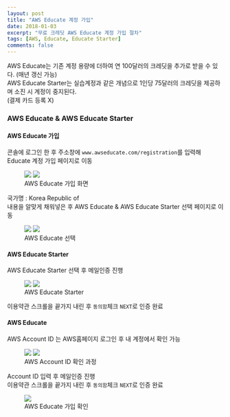 ```yaml
---
layout: post
title: "AWS Educate 계정 가입"
date: 2018-01-03
excerpt: "무료 크레딧 AWS Educate 계정 가입 절차"
tags: [AWS, Educate, Educate Starter]
comments: false
---
```


AWS Educate는 기존 계정 용량에 더하여 연 100달러의 크레딧을 추가로 받을 수 있다. (매년 갱신 가능)  
AWS Educate Starter는 실습계정과 같은 개념으로 1인당 75달러의 크레딧을 제공하며 소진 시 계정이 중지된다.  
(결제 카드 등록 X)

### AWS Educate & AWS Educate Starter

#### AWS Educate 가입

콘솔에 로그인 한 후 주소창에 `www.awseducate.com/registration`를 입력해 Educate 계정 가입 페이지로 이동

<figure class="half">
	<a href="{{site.url}}/assets/img/aws/aws_edu/educate_join_1.JPG"><img src="{{site.url}}/assets/img/aws/aws_edu/educate_join_1.JPG"></a>
	<a href="{{site.url}}/assets/img/aws/aws_edu/educate_join_2.JPG"><img src="{{site.url}}/assets/img/aws/aws_edu/educate_join_2.JPG"></a>
	<figcaption>AWS Educate 가입 화면</figcaption>
</figure>

국가명 : Korea Republic of  
내용을 알맞게 채워넣은 후 AWS Educate & AWS Educate Starter 선택 페이지로 이동

<figure class="half">
	<a href="{{site.url}}/assets/img/aws/aws_edu/educate_join_3.JPG"><img src="{{site.url}}/assets/img/aws/aws_edu/educate_join_3.JPG"></a>
	<a href="{{site.url}}/assets/img/aws/aws_edu/educate_join_4.JPG"><img src="{{site.url}}/assets/img/aws/aws_edu/educate_join_4.JPG"></a>
	<figcaption>AWS Educate 선택</figcaption>
</figure>

#### AWS Educate Starter

AWS Educate Starter 선택 후 메일인증 진행

<figure class="half">
	<a href="{{site.url}}/assets/img/aws/aws_edu/educate_join_5.JPG"><img src="{{site.url}}/assets/img/aws/aws_edu/educate_join_5.JPG"></a>
	<a href="{{site.url}}/assets/img/aws/aws_edu/educate_join_6.JPG"><img src="{{site.url}}/assets/img/aws/aws_edu/educate_join_6.JPG"></a>
	<figcaption>AWS Educate Starter</figcaption>
</figure>

이용약관 스크롤을 끝가지 내린 후 `동의함`체크 `NEXT`로 인증 완료

#### AWS Educate

AWS Account ID 는 AWS홈페이지 로그인 후 내 계정에서 확인 가능

<figure class="half">
	<a href="{{site.url}}/assets/img/aws/aws_edu/educate_mypage.JPG"><img src="{{site.url}}/assets/img/aws/aws_edu/educate_mypage.JPG"></a>
	<a href="{{site.url}}/assets/img/aws/aws_edu/educate_account.JPG"><img src="{{site.url}}/assets/img/aws/aws_edu/educate_account.JPG"></a>
	<figcaption>AWS Account ID 확인 과정</figcaption>
</figure>

Account ID 입력 후 메일인증 진행  
이용약관 스크롤을 끝가지 내린 후 `동의함`체크 `NEXT`로 인증 완료

<figure>
	<a href="{{site.url}}/assets/img/aws/aws_edu/educate_result.JPG"><img src="{{site.url}}/assets/img/aws/aws_edu/educate_result.JPG"></a>
	<figcaption>AWS Educate 가입 확인</figcaption>
</figure>
